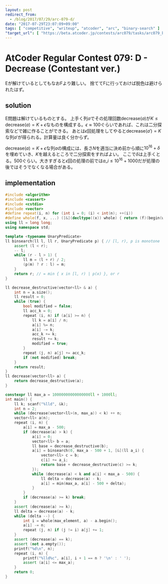 ```yaml
---
layout: post
redirect_from:
  - /blog/2017/07/29/arc-079-d/
date: "2017-07-29T23:07:09+09:00"
tags: [ "competitive", "writeup", "atcoder", "arc", "binary-search" ]
"target_url": [ "https://beta.atcoder.jp/contests/arc079/tasks/arc079_b" ]
---
```


# AtCoder Regular Contest 079: D - Decrease (Contestant ver.)

Eが解けているとしてもなおFより難しい。
捨ててFに行っておけば脱色は避けられたはず。

## solution

E問題は解けているものとする。
上手く列$a$でその処理回数$\mathrm{decrease}(a)$が$K \le \mathrm{decrease}(a) = K + \epsilon$なものを構成する。$\epsilon \approx 100$ぐらいであれば、これは二分探索などで雑に作ることができる。
あとは$\epsilon$回処理をしてやると$\mathrm{decrease}(a') = K$な列$a'$が得られる。計算量は良く分からず。

$\mathrm{decrease}(a) = K + \epsilon$な列$a$の構成には、長さ$N$を適当に決め前から順に${10}^{16} + \delta$を埋めていき、$K$を越えるところで二分探索をすればよい。
ここで$\delta$は上手くとる。$500$ぐらい。大きすぎると$\epsilon$回の処理の前では$a\_i \le {10}^{16} + 1000$だが処理の後ではそうでなくなる場合がある。

## implementation

``` c++
#include <algorithm>
#include <cassert>
#include <cstdio>
#include <vector>
#define repeat(i, n) for (int i = 0; (i) < int(n); ++(i))
#define whole(f, x, ...) ([&](decltype((x)) whole) { return (f)(begin(whole), end(whole), ## __VA_ARGS__); })(x)
using ll = long long;
using namespace std;

template <typename UnaryPredicate>
ll binsearch(ll l, ll r, UnaryPredicate p) { // [l, r), p is monotone
    assert (l < r);
    -- l;
    while (r - l > 1) {
        ll m = (l + r) / 2;
        (p(m) ? r : l) = m;
    }
    return r; // = min { x in [l, r) | p(x) }, or r
}

ll decrease_destructive(vector<ll> & a) {
    int n = a.size();
    ll result = 0;
    while (true) {
        bool modified = false;
        ll acc_k = 0;
        repeat (i, n) if (a[i] >= n) {
            ll k = a[i] / n;
            a[i] %= n;
            a[i] -= k;
            acc_k += k;
            result += k;
            modified = true;
        }
        repeat (j, n) a[j] += acc_k;
        if (not modified) break;
    }
    return result;
}
ll decrease(vector<ll> a) {
    return decrease_destructive(a);
}

constexpr ll max_a = 10000000000000000ll + 1000ll;
int main() {
    ll k; scanf("%lld", &k);
    int n = 2;
    while (decrease(vector<ll>(n, max_a)) < k) ++ n;
    vector<ll> a(n);
    repeat (i, n) {
        a[i] = max_a - 500;
        if (decrease(a) > k) {
            a[i] = 0;
            vector<ll> b = a;
            ll base = decrease_destructive(b);
            a[i] = binsearch(0, max_a - 500 + 1, [&](ll a_i) {
                vector<ll> c = b;
                c[i] += a_i;
                return base + decrease_destructive(c) >= k;
            });
            while (decrease(a) < k and a[i] < max_a - 500) {
                ll delta = decrease(a) - k;
                a[i] = min(max_a, a[i] - 500 + delta);
            }
        }
        if (decrease(a) >= k) break;
    }
    assert (decrease(a) >= k);
    ll delta = decrease(a) - k;
    while (delta --) {
        int i = whole(max_element, a) - a.begin();
        a[i] -= n;
        repeat (j, n) if (j != i) a[j] += 1;
    }
    assert (decrease(a) == k);
    assert (not a.empty());
    printf("%d\n", n);
    repeat (i, n) {
        printf("%lld%c", a[i], i + 1 == n ? '\n' : ' ');
        assert (a[i] <= max_a);
    }
    return 0;
}
```
